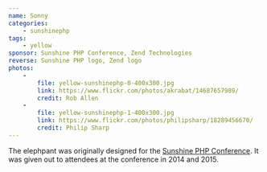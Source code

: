 ```yaml
---
name: Sonny
categories:
    - sunshinephp
tags:
    - yellow
sponsor: Sunshine PHP Conference, Zend Technologies
reverse: Sunshine PHP logo, Zend logo
photos:
    -
        file: yellow-sunshinephp-0-400x300.jpg
        link: https://www.flickr.com/photos/akrabat/14687657989/
        credit: Rob Allen
    -
        file: yellow-sunshinephp-1-400x300.jpg
        link: https://www.flickr.com/photos/philipsharp/18289456670/
        credit: Philip Sharp
---
```

The elephpant was originally designed for the [Sunshine PHP Conference](https://web.archive.org/web/20150206233417/https://2015.sunshinephp.com/).
It was given out to attendees at the conference in 2014 and 2015.